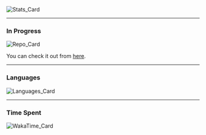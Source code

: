 ![Stats_Card](https://github-readme-stats.vercel.app/api?username=ChuzaWick420&show_icons=true&rank_icon=github&title_color=ff1a1a&ring_color=0086b3&bg_color=60,001a33,990000&text_color=00b3b3&border_radius=15&card_width=500)
<hr>

### In Progress
![Repo_Card](https://github-readme-stats.vercel.app/api/pin/?username=ChuzaWick420&repo=2D-Platformer-Game&show_owner=true&bg_color=60,001a33,990000&text_color=00b3b3&title_color=ff1a1a&border_radius=15&card_width=500)

You can check it out from [here](https://github.com/ChuzaWick420/2D-Platformer-Game.git).
<hr>

### Languages
![Languages_Card](https://github-readme-stats.vercel.app/api/top-langs?username=ChuzaWick420&bg_color=60,001a33,990000&text_color=00b3b3&title_color=ff1a1a&border_radius=15&layout=donut)
<hr>

### Time Spent
![WakaTime_Card](https://github-readme-stats.vercel.app/api/wakatime?username=ChuzaWick420&bg_color=60,001a33,990000&text_color=00b3b3&title_color=ff1a1a&border_radius=15&hide_progress=true&layout=compact)
<!--
**ChuzaWick420/ChuzaWick420** is a ✨ _special_ ✨ repository because its `README.md` (this file) appears on your GitHub profile.

Here are some ideas to get you started:

- 🔭 I’m currently working on ...
- 🌱 I’m currently learning ...
- 👯 I’m looking to collaborate on ...
- 🤔 I’m looking for help with ...
- 💬 Ask me about ...
- 📫 How to reach me: ...
- 😄 Pronouns: ...
- ⚡ Fun fact: ...
-->
